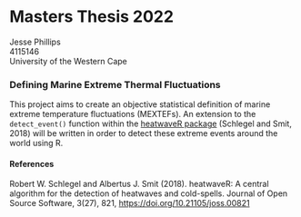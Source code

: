 # Masters Thesis 2022
Jesse Phillips\
4115146\
University of the Western Cape

### Defining Marine Extreme Thermal Fluctuations
This project aims to create an objective statistical definition of marine extreme temperature fluctuations (MEXTEFs). An extension to the `detect_event()` function within the [heatwaveR package](https://github.com/robwschlegel/heatwaveR) (Schlegel and Smit, 2018) will be written in order to detect these extreme events around the world using R. 

#### References
Robert W. Schlegel and Albertus J. Smit (2018). heatwaveR: A central algorithm for the detection of heatwaves and cold-spells. Journal of Open Source Software, 3(27), 821, https://doi.org/10.21105/joss.00821

